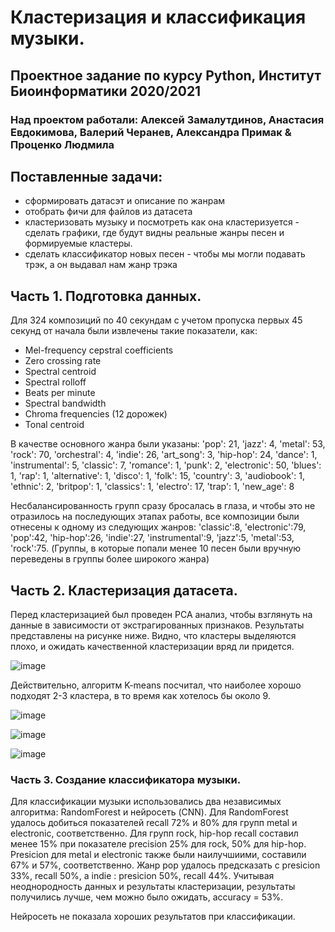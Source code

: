  # Кластеризация и классификация музыки. 
 ## Проектное задание по курсу Python, Институт Биоинформатики 2020/2021
 ### Над проектом работали: Алексей Замалутдинов, Анастасия Евдокимова, Валерий Черанев, Александра Примак & Проценко Людмила
 
 ## Поставленные задачи:
* сформировать датасэт и описание по жанрам
* отобрать фичи для файлов из датасета
* кластеризовать музыку и посмотреть как она кластеризуется - сделать графики, где будут видны реальные жанры песен и формируемые кластеры.
* сделать классификатор новых песен - чтобы мы могли подавать трэк, а он выдавал нам жанр трэка
 
  
 ## Часть 1. Подготовка данных.
 
 Для 324 композиций по 40 секундам с учетом пропуска первых 45 секунд от начала были извлечены такие показатели, как: 
* Mel-frequency cepstral coefficients
* Zero crossing rate
* Spectral centroid
* Spectral rolloff
* Beats per minute
* Spectral bandwidth
* Chroma frequencies (12 дорожек)
* Tonal centroid

В качестве основного жанра были указаны: 'pop': 21, 'jazz': 4, 'metal': 53, 'rock': 70, 'orchestral': 4, 'indie': 26, 'art_song': 3,
'hip-hop': 24, 'dance': 1, 'instrumental': 5, 'classic': 7, 'romance': 1, 'punk': 2, 'electronic': 50, 'blues': 1, 'rap': 1,
'alternative': 1, 'disco': 1, 'folk': 15, 'country': 3, 'audiobook': 1, 'ethnic': 2, 'britpop': 1, 'classics': 1, 'electro': 17,
 'trap': 1, 'new_age': 8

Несбалансированность групп сразу бросалась в глаза, и чтобы это не отразилось на последующих этапах работы, все композиции были отнесены к одному из следующих жанров: 'classic':8, 'electronic':79, 'pop':42, 'hip-hop':26, 'indie':27, 'instrumental':9, 'jazz':5, 'metal':53, 'rock':75. (Группы, в которые попали менее 10 песен были вручную переведены в группы более широкого жанра)

## Часть 2. Кластеризация датасета.

Перед кластеризацией был проведен PCA анализ, чтобы взглянуть на данные в зависимости от экстрагированных признаков. Результаты представлены на рисунке ниже.
Видно, что кластеры выделяются плохо, и ожидать качественной кластеризации вряд ли придется.

![image](https://user-images.githubusercontent.com/37074502/116681979-56c7aa80-a9b6-11eb-96bf-22c7697de662.png)

Действительно, алгоритм K-means посчитал, что наиболее хорошо подходят 2-3 кластера, в то время как хотелось бы около 9.

![image](https://user-images.githubusercontent.com/37074502/116683419-41538000-a9b8-11eb-8771-17341e484f2a.png)

![image](https://user-images.githubusercontent.com/37074502/116683432-47496100-a9b8-11eb-9247-dffb34e3b58d.png)

![image](https://user-images.githubusercontent.com/37074502/116683450-4d3f4200-a9b8-11eb-8a1a-58271fed32be.png)


### Часть 3. Создание классификатора музыки.

Для классификации музыки использовались два независимых алгоритма: RandomForest и нейросеть (CNN). 
Для RandomForest удалось добиться показателей recall 72% и 80% для групп metal и electronic, соответственно. Для групп rock, hip-hop recall составил менее 15% при показателе precision 25% для rock, 50% для hip-hop. Presicion для metal и electronic также были наилучшиими, составили 67% и 57%, соответственно. Жанр pop удалось предсказать с presicion 33%, recall 50%, а indie : presicion 50%, recall 44%. Учитывая неоднородность данных и результаты кластеризации, результаты получились лучше, чем можно было ожидать, accuracy = 53%. 

Нейросеть не показала хороших результатов при классификации.
